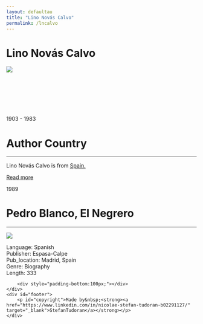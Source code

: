 ```yaml
---
layout: defaultau
title: "Lino Novás Calvo"
permalink: /lncalvo
---
```

<!-- partial:index.partial.html -->
<div class="content">
    <h1>Lino Novás Calvo</h1>
    <div class="quote">
        <div><img src="https://www.literatura.us/lino/lnc.jpg" class="logo"></div>
    </div>
    <div class="timeline">
        <div style="padding-bottom:100px;"></div>
        <div class="block">
            <div class="date right"><p class="right">1903 - 1983</p></div>
            <div class="dot"></div>
            <div class="left first">
            <div class="author_country">
                <h1>Author Country</h1><hr>
            <div class="aclocation"><p>Lino Novás Calvo is from <a href="http://localhost:4000/2"> Spain.</a></p></div>
                <div class="acreadmore"><a href="https://es.wikipedia.org/wiki/Lino_Nov%C3%A1s_Calvo" target="_blank">Read more</a></div>
            </div>
            </div>
        </div>
        <div class="block">
            <div class="date left"><p class="left">1989</p></div>
            <div class="dot"></div>
            <div class="right">
                <h1>Pedro Blanco, El Negrero</h1><hr>
                <p><img src="https://m.media-amazon.com/images/I/51PMChEjuML._SY291_BO1,204,203,200_QL40_FMwebp_.jpg"></p>
                <p>
                Language: Spanish<br/>
                Publisher: Espasa-Calpe<br/>
                Pub_location: Madrid, Spain<br/>
                Genre: Biography<br/>
                Length: 333</p>
            </div>
        </div>

        <div style="padding-bottom:100px;"></div>
    </div>
    <div id="footer">
        <p id="copyright">Made by&nbsp;<strong><a href="https://www.linkedin.com/in/nicolae-stefan-tudoran-b02291127/" target="_blank">StefanTudoran</a></strong></p>
    </div>
</div>
<!-- partial -->
  <script src='https://cdnjs.cloudflare.com/ajax/libs/jquery/3.1.1/jquery.min.js'></script><script  src="assets/js/authorscript.js"></script>
